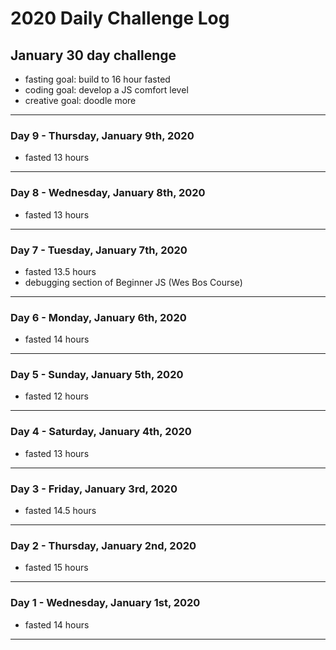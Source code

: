# 2020 Daily Challenge Log

## January 30 day challenge 

- fasting goal: build to 16 hour fasted
- coding goal: develop a JS comfort level
- creative goal: doodle more

---

### Day 9 - Thursday, January 9th, 2020

- fasted 13 hours

---

### Day 8 - Wednesday, January 8th, 2020

- fasted 13 hours

---

### Day 7 - Tuesday, January 7th, 2020

- fasted 13.5 hours
- debugging section of Beginner JS (Wes Bos Course)

---

### Day 6 - Monday, January 6th, 2020

- fasted 14 hours

---

### Day 5 - Sunday, January 5th, 2020

- fasted 12 hours

---

### Day 4 - Saturday, January 4th, 2020

- fasted 13 hours

---

### Day 3 - Friday, January 3rd, 2020

- fasted 14.5 hours

---

### Day 2 - Thursday, January 2nd, 2020

- fasted 15 hours

---

### Day 1 - Wednesday, January 1st, 2020

- fasted 14 hours

---

